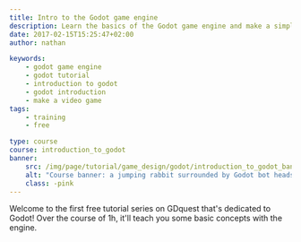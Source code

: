 ```yaml
---
title: Intro to the Godot game engine
description: Learn the basics of the Godot game engine and make a simple platform game prototype.
date: 2017-02-15T15:25:47+02:00
author: nathan

keywords: 
    - godot game engine
    - godot tutorial
    - introduction to godot
    - godot introduction
    - make a video game
tags: 
    - training
    - free

type: course
course: introduction_to_godot
banner: 
    src: /img/page/tutorial/game_design/godot/introduction_to_godot_banner.jpeg
    alt: "Course banner: a jumping rabbit surrounded by Godot bot heads"
    class: -pink
---
```


Welcome to the first free tutorial series on GDquest that's dedicated to Godot! Over the course of 1h, it'll teach you some basic concepts with the engine. 